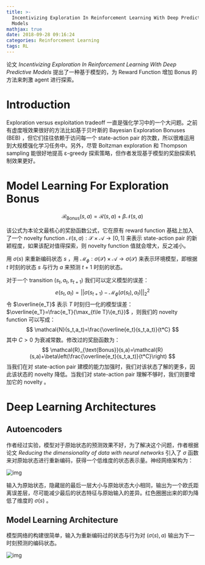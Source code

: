 ```yaml
---
title: >-
  Incentivizing Exploration In Reinforcement Learning With Deep Predictive
  Models
mathjax: true
date: 2018-09-28 09:16:24
categories: Reinforcement Learning
tags: RL
---
```


论文 *Incentivizing Exploration In Reinforcement Learning With Deep Predictive Models* 提出了一种基于模型的，为 Reward Function 增加 Bonus 的方法来刺激 agent 进行探索。

<!--more-->

# Introduction

Exploration versus exploitation tradeoff 一直是强化学习中的一个大问题。之前有虚度哦效果很好的方法比如基于贝叶斯的 Bayesian Exploration Bonuses (BEB) ，但它们往往依赖于访问每一个 state-action pair 的次数，所以很难运用到大规模强化学习任务中。另外，尽管 Boltzman exploration 和 Thompson sampling 能很好地提高 ε-greedy 探索策略，但作者发现基于模型的奖励探索机制效果更好。

# Model Learning For Exploration Bonus

$$
\mathcal{R}_{\text{Bonus}}(s,a)=\mathcal{R}(s,a)+\beta\mathcal{N}(s,a)
$$

该公式为本论文最核心的奖励函数公式，它在原有 reward function 基础上加入了一个 novelty function $\mathcal{N}(s,a): \mathcal{S}\times\mathcal{A}\rightarrow[0,1]$ 来表示 state-action pair 的新颖程度，如果该配对值得探索，则 novelty function 值就会增大，反之减小。

用 $\sigma(s)$ 来重新编码状态 $s$ ，用 $\mathcal{M}_\phi: \sigma(\mathcal{S})\times\mathcal{A}\rightarrow\sigma(\mathcal{S})$ 来表示环境模型，即根据 $t$ 时刻的状态 $s$ 与行为 $a$ 来预测 $t+1$ 时刻的状态。

对于一个 transition $(s_t,a_t,s_{t+1})$ 我们可以定义模型的误差：
$$
e(s_t,a_t)=||\sigma(s_{t+1})-\mathcal{M}_\phi(\sigma(s_t),a_t)||_2^2
$$
令 $\overline{e_T}$ 表示 $T$ 时刻归一化的模型误差：$\overline{e_T}=\frac{e_T}{\max_{t\le T}\{e_t\}}$ ，则我们的 novelty function 可以写成：
$$
\mathcal{N}(s_t,a_t)=\frac{\overline{e_t}(s_t,a_t)}{t*C}
$$
其中 $C>0$ 为衰减常数。修改过的奖励函数为：
$$
\mathcal{R}_{\text{Bonus}}(s,a)=\mathcal{R}(s,a)+\beta\left(\frac{\overline{e_t}(s_t,a_t)}{t*C}\right)
$$
当我们在对 state-action pair 建模的能力加强时，我们对该状态了解的更多，因此该状态的 novelty 降低。当我们对 state-action pair 理解不够时，我们则要增加它的 novelty 。

# Deep Learning Architectures

## Autoencoders

作者经过实验，模型对于原始状态的预测效果不好，为了解决这个问题，作者根据论文 *Reducing the dimensionality of data with neural networks* 引入了 $\sigma$ 函数来对原始状态进行重新编码，获得一个低维度的状态表示量。神经网络架构为：

![img](https://s1.ax1x.com/2018/09/28/iQUCBd.md.png)

输入为原始状态，隐藏层的最后一层大小与原始状态大小相同，输出为一个欧氏距离误差层，尽可能减少最后的状态特征与原始输入的差异。红色圈圈出来的即为降低了维度的 $\sigma(s)$ 。

## Model Learning Architecture

模型网络的构建很简单，输入为重新编码过的状态与行为对 $(\sigma(s),a)$ 输出为下一时刻预测的编码状态。

![img](https://s1.ax1x.com/2018/09/28/iQUA4P.png)

